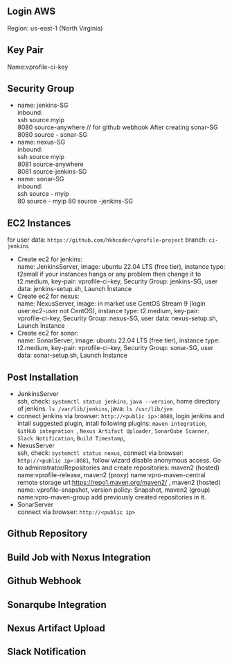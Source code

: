 ## Login AWS  
Region: us-east-1 (North Virginia)
## Key Pair
Name:vprofile-ci-key
## Security Group
- name: jenkins-SG  
inbound:  
ssh source myip  
8080 source-anywhere // for github webhook 
After creating sonar-SG
8080 source - sonar-SG
- name: nexus-SG  
inbound:  
ssh source myip  
8081 source-anywhere  
8081 source-jenkins-SG  
- name: sonar-SG  
inbound:  
ssh source - myip  
80 source - myip
80 source -jenkins-SG  

## EC2 Instances  
for user data: `https://github.com/hkhcoder/vprofile-project` branch: `ci-jenkins`  
- Create ec2 for jenkins:  
name: JenkinsServer, image: ubuntu 22.04 LTS (free tier), instance type: t2small if your instances hangs or any problem then change it to t2.medium, key-pair: vprofile-ci-key, Security Group: jenkins-SG, user data: jenkins-setup.sh, Launch İnstance  
- Create ec2 for nexus:  
name: NexusServer, image: in market use CentOS Stream 9 (login user:ec2-user not CentOS), instance type: t2.medium, key-pair: vprofile-ci-key, Security Group: nexus-SG, user data: nexus-setup.sh, Launch İnstance  
- Create ec2 for sonar:  
name: SonarServer, image: ubuntu 22.04 LTS (free tier), instance type: t2.medium, key-pair: vprofile-ci-key, Security Group: sonar-SG, user data: sonar-setup.sh, Launch İnstance  
## Post Installation
- JenkinsServer  
ssh, check: `systemctl status jenkins`, `java --version`, home directory of jenkins: `ls /var/lib/jenkins`, java: `ls /usr/lib/jvm`  
- connect jenkins via browser: `http://<public ip>:8080`, login jenkins and intall suggested plugin, intall following plugins: `maven integration`, `GitHub integration `, `Nexus Artifact Uploader`, `SonarQube Scanner`, `Slack Notification`, `Build Timestamp`, 
- NexusServer  
ssh, check: `systemctl status nexus`, connect via browser: `http://<public ip>:8081`, follow wizard disable anonymous access. Go to administrator/Repositories and create repositories: maven2 (hosted) name:vprofile-release, maven2 (proxy) name:vpro-maven-central remote storage url:https://repo1.maven.org/maven2/ , maven2 (hosted) name: vprofile-snapshot, version policy: Snapshot, maven2 (group) name:vpro-maven-group  add previously created repositories in it.  
- SonarServer  
connect via browser: `http://<public ip>`  

## Github Repository
## Build Job with Nexus Integration
## Github Webhook
## Sonarqube Integration
## Nexus Artifact Upload
## Slack Notification